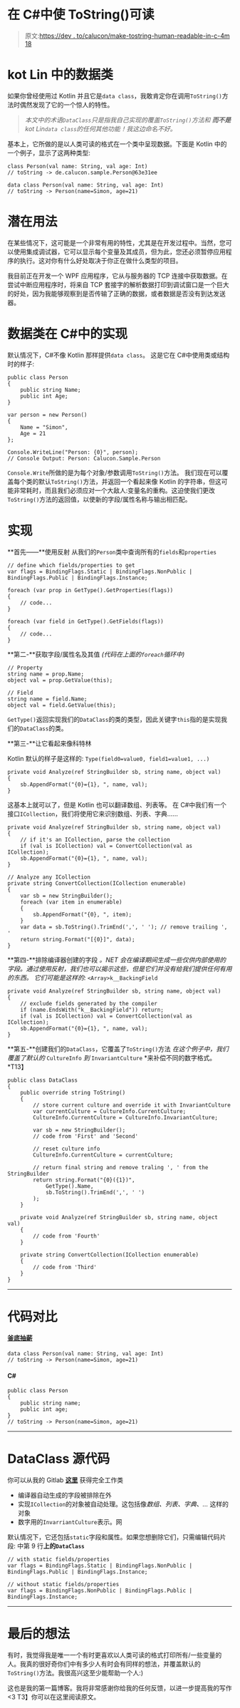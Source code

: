 # 在 C#中使 ToString()可读

> 原文:[https://dev . to/calucon/make-tostring-human-readable-in-c-4m 18](https://dev.to/calucon/make-tostring-human-readable-in-c-4m18)

# kot Lin 中的数据类

如果你曾经使用过 Kotlin 并且它是`data class`，我敢肯定你在调用`ToString()`方法时偶然发现了它的一个惊人的特性。

> *本文中的术语`DataClass`只是指我自己实现的覆盖`ToString()`方法和* ***而不是****kot Lin`data class`的任何其他功能！我这边命名不好。*

基本上，它所做的是以人类可读的格式在一个类中呈现数据。下面是 Kotlin 中的一个例子，显示了这两种类型:

```
class Person(val name: String, val age: Int)
// toString -> de.calucon.sample.Person@63e31ee

data class Person(val name: String, val age: Int)
// toString -> Person(name=Simon, age=21) 
```

# [](#potential-usage)潜在用法

在某些情况下，这可能是一个非常有用的特性，尤其是在开发过程中。当然，您可以使用集成调试器，它可以显示每个变量及其成员，但为此，您还必须暂停应用程序的执行。这对你有什么好处取决于你正在做什么类型的项目。

我目前正在开发一个 WPF 应用程序，它从与服务器的 TCP 连接中获取数据。在尝试中断应用程序时，将来自 TCP 套接字的解析数据打印到调试窗口是一个巨大的好处，因为我能够观察到是否传输了正确的数据，或者数据是否没有到达发送器。

# [](#data-class-implementation-in-c)数据类在 C#中的实现

默认情况下，C#不像 Kotlin 那样提供`data class`。
这是它在 C#中使用类或结构时的样子:

```
public class Person
{
    public string Name;
    public int Age;
}

var person = new Person()
{
    Name = "Simon",
    Age = 21
};

Console.WriteLine("Person: {0}", person);
// Console Output: Person: Calucon.Sample.Person 
```

`Console.Write`所做的是为每个对象/参数调用`ToString()`方法。
我们现在可以覆盖每个类的默认`ToString()`方法，并返回一个看起来像 Kotlin 的字符串，但这可能非常耗时，而且我们必须应对一个大敌人:变量名的重构。这迫使我们更改`ToString()`方法的返回值，以使新的字段/属性名称与输出相匹配。

# [](#implementation)实现

**首先——**使用反射
从我们的`Person`类中查询所有的`fields`和`properties`

```
// define which fields/properties to get
var flags = BindingFlags.Static | BindingFlags.NonPublic | BindingFlags.Public | BindingFlags.Instance;

foreach (var prop in GetType().GetProperties(flags))
{
    // code...
}

foreach (var field in GetType().GetFields(flags))
{
    // code...
} 
```

**第二-**获取字段/属性名及其值
*(代码在上面的`foreach`循环中)*

```
// Property
string name = prop.Name;
object val = prop.GetValue(this);

// Field
string name = field.Name;
object val = field.GetValue(this); 
```

`GetType()`返回实现我们的`DataClass`的类的类型，因此关键字`this`指的是实现我们的`DataClass`的类。

**第三-**让它看起来像科特林

Kotlin 默认的样子是这样的:
`Type(field0=value0, field1=value1, ...)`

```
private void Analyze(ref StringBuilder sb, string name, object val)
{
    sb.AppendFormat("{0}={1}, ", name, val);
} 
```

这基本上就可以了，但是 Kotlin 也可以翻译数组、列表等。
在 C#中我们有一个接口`ICollection`，我们将使用它来识别数组、列表、字典……

```
private void Analyze(ref StringBuilder sb, string name, object val)
{
    // if it's an ICollection, parse the collection
    if (val is ICollection) val = ConvertCollection(val as ICollection);
    sb.AppendFormat("{0}={1}, ", name, val);
}

// Analyze any ICollection
private string ConvertCollection(ICollection enumerable)
{
    var sb = new StringBuilder();
    foreach (var item in enumerable) 
    {
        sb.AppendFormat("{0}, ", item);
    }
    var data = sb.ToString().TrimEnd(',', ' '); // remove trailing ', '
    return string.Format("[{0}]", data);
} 
```

**第四-**排除编译器创建的字段
*。NET 会在编译期间生成一些仅供内部使用的字段。通过使用反射，我们也可以揭示这些，但是它们并没有给我们提供任何有用的东西。*
*它们可能是这样的:* `<Array>k__BackingField`

```
private void Analyze(ref StringBuilder sb, string name, object val)
{
    // exclude fields generated by the compiler
    if (name.EndsWith("k__BackingField")) return;
    if (val is ICollection) val = ConvertCollection(val as ICollection);
    sb.AppendFormat("{0}={1}, ", name, val);
} 
```

**第五-**创建我们的`DataClass`，它覆盖了`ToString()`方法
*在这个例子中，我们覆盖了默认的* `CultureInfo` *到* `InvariantCulture` *来补偿不同的数字格式。*T13】

```
public class DataClass
{
    public override string ToString()
    {
        // store current culture and override it with InvariantCulture
        var currentCulture = CultureInfo.CurrentCulture;
        CultureInfo.CurrentCulture = CultureInfo.InvariantCulture;

        var sb = new StringBuilder();
        // code from 'First' and 'Second'

        // reset culture info
        CultureInfo.CurrentCulture = currentCulture;

        // return final string and remove traling ', ' from the StringBuilder
        return string.Format("{0}({1})", 
            GetType().Name, 
            sb.ToString().TrimEnd(',', ' ')
        );
    }

    private void Analyze(ref StringBuilder sb, string name, object val)
    {
        // code from 'Fourth'
    }

    private string ConvertCollection(ICollection enumerable)
    {
        // code from 'Third'
    }
} 
```

* * *

# [](#codecomparison)代码对比

#### [釜底抽薪](#kotlin)

```
data class Person(val name: String, val age: Int)
// toString -> Person(name=Simon, age=21) 
```

#### [](#c)C#

```
public class Person
{
    public string name;
    public int age;
}
// toString -> Person(name=Simon, age=21) 
```

* * *

# [](#dataclass-sourcecode)DataClass 源代码

你可以从我的 Gitlab [**这里**](https://gitlab.com/snippets/1860946) 获得完全工作类

*   编译器自动生成的字段被排除在外
*   实现`ICollection`的对象被自动处理。这包括像*数组、列表、字典、…* 这样的对象
*   数字用的`InvarriantCulture`表示。网

默认情况下，它还包括`static`字段和属性。如果您想删除它们，只需编辑代码片段:
中第 9 行**上的`DataClass`**

```
// with static fields/properties
var flags = BindingFlags.Static | BindingFlags.NonPublic | BindingFlags.Public | BindingFlags.Instance;

// without static fields/properties
var flags = BindingFlags.NonPublic | BindingFlags.Public | BindingFlags.Instance; 
```

* * *

# [](#final-thoughts)最后的想法

有时，我觉得我是唯一一个有时更喜欢以人类可读的格式打印所有/一些变量的人。我真的很好奇你们中有多少人有时会有同样的想法，并覆盖默认的`ToString()`方法。我很高兴这至少能帮助一个人:)

这也是我的第一篇博客。我将非常感谢你给我的任何反馈，以进一步提高我的写作<3
T3】你可以在这里阅读原文。